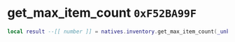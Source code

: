 # get_max_item_count `0xF52BA99F`

```lua
local result --[[ number ]] = natives.inventory.get_max_item_count(_unk0 --[[ number ]])
```